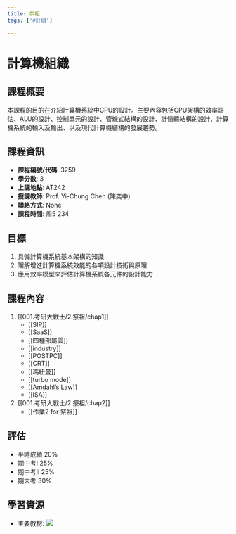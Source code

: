 ```yaml
---
title: 祭祖
tags: ['#計組']

---
```


# 計算機組織

## 課程概要
本課程的目的在介紹計算機系統中CPU的設計。主要內容包括CPU架構的效率評估、ALU的設計、控制單元的設計、管線式結構的設計、計憶體結構的設計、計算機系統的輸入及輸出、以及現代計算機結構的發展趨勢。

## 課程資訊
- **課程編號/代碼**: 3259
- **學分數**: 3
- **上課地點**: AT242
- **授課教師**: Prof. Yi-Chung Chen (陳奕中)
- **聯絡方式**: None
- **課程時間**: 周5 234

## 目標
1. 具備計算機系統基本架構的知識
2. 理解增進計算機系統效能的各項設計技術與原理
3. 應用效率模型來評估計算機系統各元件的設計能力

## 課程內容
1. [[001.考研大戰士/2.祭祖/chap1]]
    - [[SIP]]
    - [[SaaS]]
    - [[四種部屬雲]]
    - [[industry]]
    - [[POSTPC]]
    - [[CRT]]
    - [[馮紐曼]]
    - [[turbo mode]] 
    - [[Amdahl’s Law]]
    - [[ISA]] 
2. [[001.考研大戰士/2.祭祖/chap2]]
	- [[作業2 for 祭祖]]

## 評估
- 平時成績 20% 
- 期中考I 25% 
- 期中考II 25% 
- 期末考 30% 

## 學習資源
- 主要教材: 
![](H1_f8oMza.png)



